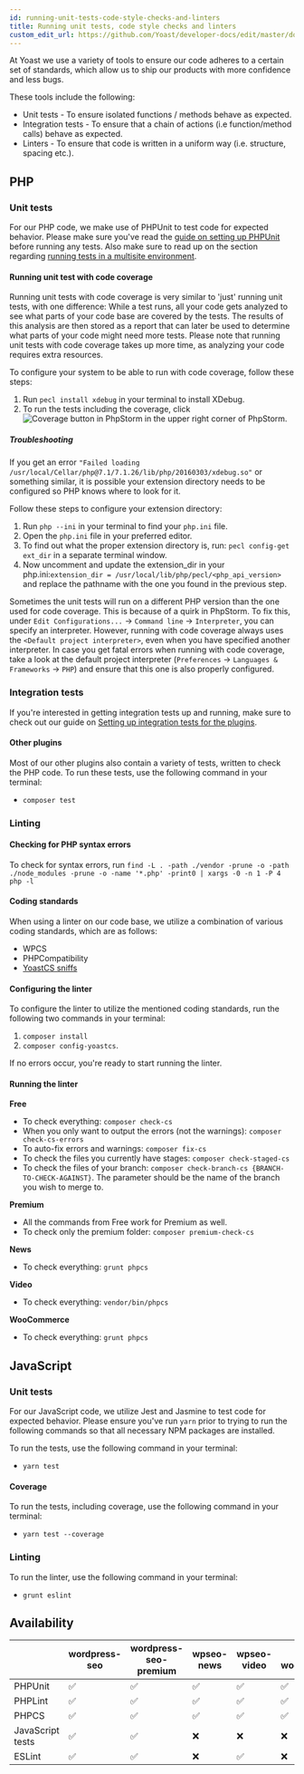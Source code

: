 ```yaml
---
id: running-unit-tests-code-style-checks-and-linters
title: Running unit tests, code style checks and linters
custom_edit_url: https://github.com/Yoast/developer-docs/edit/master/docs/standards/running-unit-tests-code-style-checks-and-linters.md
---
```

At Yoast we use a variety of tools to ensure our code adheres to a certain set of standards, which allow us to ship our products with more confidence and less bugs. 

These tools include the following:

* Unit tests - To ensure isolated functions / methods behave as expected.
* Integration tests - To ensure that a chain of actions (i.e function/method calls) behave as expected.
* Linters - To ensure that code is written in a uniform way (i.e. structure, spacing etc.).

## PHP
### Unit tests
For our PHP code, we make use of PHPUnit to test code for expected behavior. Please make sure you've read the [guide on setting up PHPUnit](development-setup.md#setting-up-phpunit) before running any tests.
Also make sure to read up on the section regarding [running tests in a multisite environment](development-setup.md#running-multisite-tests).

#### Running unit test with code coverage

Running unit tests with code coverage is very similar to 'just' running unit tests, with one difference: While a test runs, all your code gets analyzed to see what parts of your code base are covered by the tests.
The results of this analysis are then stored as a report that can later be used to determine what parts of your code might need more tests. Please note that running unit tests with code coverage takes up more time, as analyzing your code requires extra resources.

To configure your system to be able to run with code coverage, follow these steps:

1. Run `pecl install xdebug` in your terminal to install XDebug.
1. To run the tests including the coverage, click <img alt="Coverage button in PhpStorm" src="https://user-images.githubusercontent.com/17744553/53946611-714ab580-40c4-11e9-85b6-fde5576e4609.png" /> in the upper right corner of PhpStorm.
    
##### Troubleshooting 

If you get an error `"Failed loading /usr/local/Cellar/php@7.1/7.1.26/lib/php/20160303/xdebug.so"` or something similar, it is possible your extension directory needs to be configured so PHP knows where to look for it.

Follow these steps to configure your extension directory:

1. Run `php --ini` in your terminal to find your `php.ini` file.
1. Open the `php.ini` file in your preferred editor.
1. To find out what the proper extension directory is, run: `pecl config-get ext_dir` in a separate terminal window.
1. Now uncomment and update the extension_dir in your php.ini:`extension_dir = /usr/local/lib/php/pecl/<php_api_version>` and replace the pathname with the one you found in the previous step.

Sometimes the unit tests will run on a different PHP version than the one used for code coverage. This is because of a quirk in PhpStorm. 
To fix this, under `Edit Configurations...` -> `Command line` -> `Interpreter`, you can specify an interpreter. However, running with code coverage always uses the `<Default project interpreter>`, even when you have specified another interpreter. In case you get fatal errors when running with code coverage, take a look at the default project interpreter (`Preferences` -> `Languages & Frameworks` -> `PHP`) and ensure that this one is also properly configured.

### Integration tests

If you're interested in getting integration tests up and running, make sure to check out our guide on [Setting up integration tests for the plugins](setting-up-integration-tests-for-the-plugins.md).

#### Other plugins
Most of our other plugins also contain a variety of tests, written to check the PHP code. To run these tests, use the following command in your terminal:
* `composer test`

### Linting
#### Checking for PHP syntax errors
To check for syntax errors, run `find -L . -path ./vendor -prune -o -path ./node_modules -prune -o -name '*.php' -print0 | xargs -0 -n 1 -P 4 php -l`

#### Coding standards
When using a linter on our code base, we utilize a combination of various coding standards, which are as follows:
* WPCS
* PHPCompatibility
* [YoastCS sniffs](https://github.com/Yoast/yoastcs)

#### Configuring the linter
To configure the linter to utilize the mentioned coding standards, run the following two commands in your terminal:

1. `composer install`
1. `composer config-yoastcs`. 

If no errors occur, you're ready to start running the linter.

#### Running the linter

**Free**
* To check everything: `composer check-cs`
* When you only want to output the errors (not the warnings): `composer check-cs-errors`
* To auto-fix errors and warnings: `composer fix-cs`
* To check the files you currently have stages: `composer check-staged-cs`
* To check the files of your branch: `composer check-branch-cs {BRANCH-TO-CHECK-AGAINST}`. The parameter should be the name of the branch you wish to merge to.

**Premium**
* All the commands from Free work for Premium as well.
* To check only the premium folder: `composer premium-check-cs`

**News**
* To check everything: `grunt phpcs`

**Video**
* To check everything: `vendor/bin/phpcs`

**WooCommerce**
* To check everything: `grunt phpcs`

## JavaScript
### Unit tests
For our JavaScript code, we utilize Jest and Jasmine to test code for expected behavior. Please ensure you've run `yarn` prior to trying to run the following commands so that all necessary NPM packages are installed.

To run the tests, use the following command in your terminal: 
* `yarn test`

#### Coverage
To run the tests, including coverage, use the following command in your terminal: 
* `yarn test --coverage`

### Linting
To run the linter, use the following command in your terminal: 
* `grunt eslint`

## Availability
|                  | wordpress-seo | wordpress-seo-premium | wpseo-news | wpseo-video | wpseo-woocommerce |
|------------------|---------------|-----------------------|------------|-------------|-------------------|
| PHPUnit          | ✅            | ✅                   | ✅         | ✅          | ✅                |
| PHPLint          | ✅            | ✅                   | ✅         | ✅          | ✅                |
| PHPCS            | ✅            | ✅                   | ✅         | ✅          | ✅                |
| JavaScript tests | ✅            | ✅                   | ❌         | ❌          | ❌                |
| ESLint           | ✅            | ✅                   | ❌         | ✅          | ❌                |
